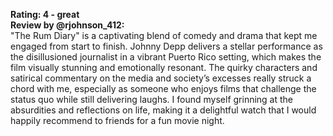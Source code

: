 **Rating: 4 - great**  
**Review by @rjohnson_412:**  
"The Rum Diary" is a captivating blend of comedy and drama that kept me engaged from start to finish. Johnny Depp delivers a stellar performance as the disillusioned journalist in a vibrant Puerto Rico setting, which makes the film visually stunning and emotionally resonant. The quirky characters and satirical commentary on the media and society’s excesses really struck a chord with me, especially as someone who enjoys films that challenge the status quo while still delivering laughs. I found myself grinning at the absurdities and reflections on life, making it a delightful watch that I would happily recommend to friends for a fun movie night.